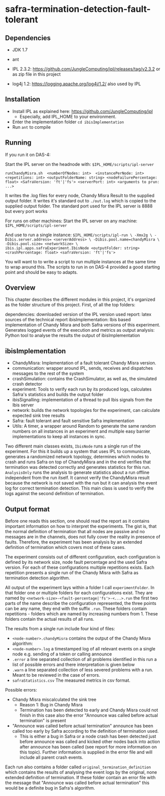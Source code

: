 # safra-termination-detection-fault-tolerant

## Dependencies
 * JDK 1.7
 * ant

 * IPL 2.3.2: https://github.com/JungleComputing/ipl/releases/tag/v2.3.2
    or as zip file in this project
 
 * log4j 1.2: https://logging.apache.org/log4j/1.2/
     also used by IPL

## Installation
* Install IPL as explained here: https://github.com/JungleComputing/ipl
  * Especially, add IPL_HOME to your environment.
* Enter the implementation folder `cd ibisImplementation`
* Run `ant` to compile

## Running

If you run it on DAS-4:

Start the IPL server on the headnode with:
`$IPL_HOME/scripts/ipl-server`
 
`runChandyMisra.sh 
  <numberOfNodes: int> 
  <instancePerNode: int> 
  <repetitions: int>
  <outputFolderName: string>
  <nodeFailurePercentage: float>
  <SafraVersion: 'ft'|'fs'>
  <serverPort: int> <arguments to prun: ...>` 

It writes the .log files for every node, Chandy Misra Result to the supplied 
output folder. It writes it's standard out to `./out.log` which is copied
to the supplied output folder.
The standard port used for the IPL server is 8888 but every port works

For runs on other machines:
Start the IPL server on any machine: 
`$IPL_HOME/scripts/ipl-server`

And use to run a single instance:
`$IPL_HOME/scripts/ipl-run \
    -Xmx2g \
    -Dibis.server.address= <serverAddress> \
    -Dibis.pool.name=chandyMisra \
    -Dibis.pool.size= <networkSize> \
    ibis.ipl.apps.safraExperiment.IbisNode <outputFolder: string> <crashPercentage: float> <safraVersion: 'ft'|'fs'> `

You will want to to write a script to run multiple instances at the same time to wrap around this.
The scripts to run in on DAS-4 provided a good starting point and should be easy to adapts.

## Overview
This chapter describes the different modules in this project, it's organized
as the folder structure of this project. First, of all the top folders:

dependencies: downloaded version of the IPL version used
report: latex sources of the technical report
ibisImplementation: Ibis based implementation of Chandy Misra and both Safra versions
  of this experiment. Generates logged events of the execution and metrics as output
analysis: Python tool to analyse the results the output of ibisImplementation

## ibisImplementation

* ChandyMisra: Implementation of a fault tolerant Chandy Misra version.
* communication: wrapper around IPL, sends, receives and dispatches messages
   to the rest of the system
* crashSimulation: contains the CrashSimulator, as well as, the simulated crash detector
* experiment: Tools to verify each run by its produced logs, calculates Safra's statistics and builds the output folder
* ibisSignalling: implementation of a thread to pull Ibis signals from the Ibis server
* network: builds the network topologies for the experiment, can calculate expected sink tree results
* Safra: fault tolerant and fault sensitive Safra implementation
* Utils: A timer, a wrapper around Random to generate the same random numbers on all instances in an experiment and 
    multiple easy barrier implementations to keep all instances in sync.
    
Two different main classes exists, `IbisNode` runs a single run of the experiment.
For this it builds up a system that uses IPL to communicate, generates a randomized network topology, determines
which nodes to crash and runs Safra on top of ChandyMisra and in the end verifies that termination was detected correctly
and generates statistics for this run.
`AnalysisOnly` runs the analysis to generate statistics about a run offline independent from the run itself.
It cannot verify the ChandyMisra result because the network is not saved with the run but it can
analysis the event log for correct termination detection. This main class is used to verify the logs against
the second definition of termination.


## Output format

Before one reads this section, one should read the report as it contains important information on how to interpret
the experiments. The gist is, that the normal definition of termination that all nodes are passive and no messages
are in the channels, does not fully cover the reality in presence of faults. Therefore, the experiment has been
analysis by an extended definition of termination which covers most of these cases.

The experiment consists out of different configuration, each configuration is
defined by its network size, node fault percentage and the used Safra version.
For each of these configurations multiple repetitions exists. Each repetition
presents a single run of the Chandy Misra with Safra as termination detection 
algorithm.

All output of the experiment lays within a folder I call `experimentFolder`.
In that folder one or multiple folders for each configurations exist.
They are named by `<network-size>-<fault-percentage|'fs'>-<...>.run`
the first two parts of the name describe the configuration represented, 
the three points can be any name, they end with the suffix `.run`.
These folders contain repetitions - folders which are named by increasing numbers
from 1. These folders contain the actual results of all runs.

The results from a single run include four kind of files:
 * `<node-number>.chandyMisra` contains the output of the Chandy Misra algorithm: <nodeNumber> <distance> <parent>
 * `<node-number>.log` a timestamped log of all relevant events on a single node e.g. sending of a token or calling announce
 * `.error` a line separated collection of all problems identified in this run a list of possible errors and there interpretation is given below
 * `.warn` a line separated collection of less severed problems with a run. Meant to be reviewed in the case of errors.
 * `safraStatistics.csv` The measured metrics in csv format.
 
Possible errors:
 * Chandy Misra miscalculated the sink tree
   * Reason 1: Bug in Chandy Misra
   * Termination has been detected to early and Chandy Misra could not finish in 
     this case also the error "Announce was called before actual termination" is present
 * "Announce was called before actual termination" announce has been called too early by Safra according
   to the definition of termination used. 
     * This is either a bug in Safra or a node crash has been detected just before announce was called and kicked other nodes
       back into action after announce has been called (see report for more information on this topic). 
       Further information is supplied in the error file and will include all parent crash events.

Each run also contains a folder called `original_termination_definition` which
contains the results of analysing the event logs by the original, none extended  definition
of termination. If these folder contain an error file with the message that "Announce was called before actual termination" this
would be a definite bug in Safra's algorithm.
        